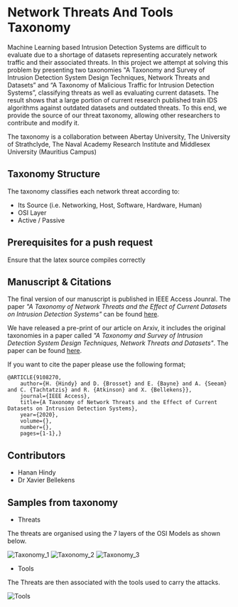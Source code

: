 # Network Threats And Tools Taxonomy

Machine Learning based Intrusion Detection Systems are difficult to evaluate due to a shortage of datasets representing accurately network traffic and their associated threats. In this project we attempt at solving this problem
by presenting two taxonomies "A Taxonomy and Survey of Intrusion Detection System Design Techniques, Network Threats and Datasets” and “A Taxonomy of Malicious Traffic for Intrusion Detection Systems”, classifying threats
as well as evaluating current datasets. The result shows that a large portion of current research published train IDS algorithms against outdated datasets and outdated threats. To this end, we provide the source of
our threat taxonomy, allowing other researchers to contribute and modify it.  

The taxonomy is a collaboration between Abertay University, The University of Strathclyde, The Naval Academy Research Institute and Middlesex University (Mauritius Campus)

## Taxonomy Structure
The taxonomy classifies each network threat according to:
- Its Source (i.e.  Networking,  Host, Software,  Hardware,  Human)
- OSI Layer
- Active / Passive
 
## Prerequisites for a push request
Ensure that the latex source compiles correctly 

## Manuscript & Citations
The final version of our manuscript is published in IEEE Access Jounral. The paper *"A Taxonomy of Network Threats and the Effect of Current Datasets on Intrusion Detection Systems"* can be found [here](https://ieeexplore.ieee.org/document/9108270).

We have released a pre-print of our article on Arxiv, it includes the original taxonomies in a paper called *"A Taxonomy and Survey of Intrusion Detection System Design Techniques, Network Threats and Datasets"*. The paper can be found [here](https://arxiv.org/abs/1806.03517v1).

If you want to cite the paper please use the following format;

````
@ARTICLE{9108270,  
	author={H. {Hindy} and D. {Brosset} and E. {Bayne} and A. {Seeam} and C. {Tachtatzis} and R. {Atkinson} and X. {Bellekens}},  
	journal={IEEE Access},   
	title={A Taxonomy of Network Threats and the Effect of Current Datasets on Intrusion Detection Systems},   
	year={2020},  
	volume={},  
	number={},  
	pages={1-1},}
````

## Contributors
- Hanan Hindy
- Dr Xavier Bellekens


## Samples from taxonomy
* Threats 

The threats are organised using the 7 layers of the OSI Models as shown below.

![Taxonomy_1](https://github.com/AbertayMachineLearningGroup/network-threats-taxonomy/blob/master/images/Taxonomy_1.PNG)
![Taxonomy_2](https://github.com/AbertayMachineLearningGroup/network-threats-taxonomy/blob/master/images/Taxonomy_2.PNG)
![Taxonomy_3](https://github.com/AbertayMachineLearningGroup/network-threats-taxonomy/blob/master/images/Taxonomy_3.PNG)

* Tools

The Threats are then associated with the tools used to carry the attacks.

![Tools](https://github.com/AbertayMachineLearningGroup/network-threats-taxonomy/blob/master/images/Tools.PNG)
